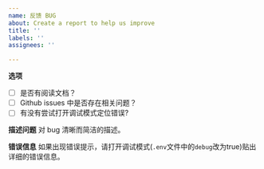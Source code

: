 ```yaml
---
name: 反馈 BUG
about: Create a report to help us improve
title: ''
labels: ''
assignees: ''

---
```


**选项**
* [ ] 是否有阅读文档？
* [ ] Github issues 中是否存在相关问题？
* [ ] 有没有尝试打开调试模式定位错误?

**描述问题**
对 bug 清晰而简洁的描述。

**错误信息**
如果出现错误提示，请打开调试模式(`.env`文件中的`debug`改为true)贴出详细的错误信息。
